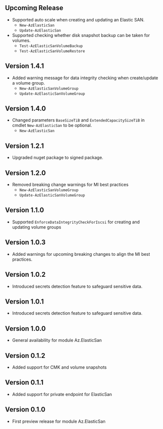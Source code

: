 <!--
    Please leave this section at the top of the change log.

    Changes for the upcoming release should go under the section titled "Upcoming Release", and should adhere to the following format:

    ## Upcoming Release
    * Overview of change #1
        - Additional information about change #1
    * Overview of change #2
        - Additional information about change #2
        - Additional information about change #2
    * Overview of change #3
    * Overview of change #4
        - Additional information about change #4

    ## YYYY.MM.DD - Version X.Y.Z (Previous Release)
    * Overview of change #1
        - Additional information about change #1
-->
## Upcoming Release
* Supported auto scale when creating and updating an Elastic SAN.
    - `New-AzElasticSan`
    - `Update-AzElasticSan`
* Supported checking whether disk snapshot backup can be taken for volumes.
    - `Test-AzElasticSanVolumeBackup`
    - `Test-AzElasticSanVolumeRestore`
    
## Version 1.4.1
* Added warning message for data integrity checking when create/update a volume group.
    - `New-AzElasticSanVolumeGroup`
    - `Update-AzElasticSanVolumeGroup`

## Version 1.4.0
* Changed parameters `BaseSizeTiB` and `ExtendedCapacitySizeTiB` in cmdlet `New-AzElasticSan` to be optional.
    - `New-AzElasticSan`

## Version 1.2.1
* Upgraded nuget package to signed package.

## Version 1.2.0
* Removed breaking change warnings for MI best practices 
    - `New-AzElasticSanVolumeGroup`
    - `Update-AzElasticSanVolumeGroup`

## Version 1.1.0
* Supported `EnforceDataIntegrityCheckForIscsi` for creating and updating volume groups

## Version 1.0.3
* Added warnings for upcoming breaking changes to align the MI best practices.

## Version 1.0.2
* Introduced secrets detection feature to safeguard sensitive data.

## Version 1.0.1
* Introduced secrets detection feature to safeguard sensitive data.

## Version 1.0.0
* General availability for module Az.ElasticSan

## Version 0.1.2
* Added support for CMK and volume snapshots

## Version 0.1.1
* Added support for private endpoint for ElasticSan

## Version 0.1.0
* First preview release for module Az.ElasticSan

